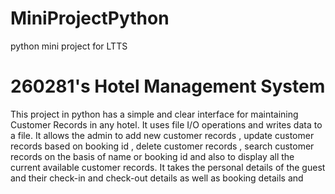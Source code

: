 # MiniProjectPython
python mini project for LTTS

# 260281's Hotel Management System

This project in python has a simple and clear interface for maintaining Customer Records in any hotel. It uses file I/O operations and writes data to a file.
It allows the admin to add new customer records , update customer records based on booking id , delete customer records , search customer records on the basis of name or booking id and also to display all the current available customer records. It takes the personal details of the guest and their check-in and  check-out details as well as booking details and 
